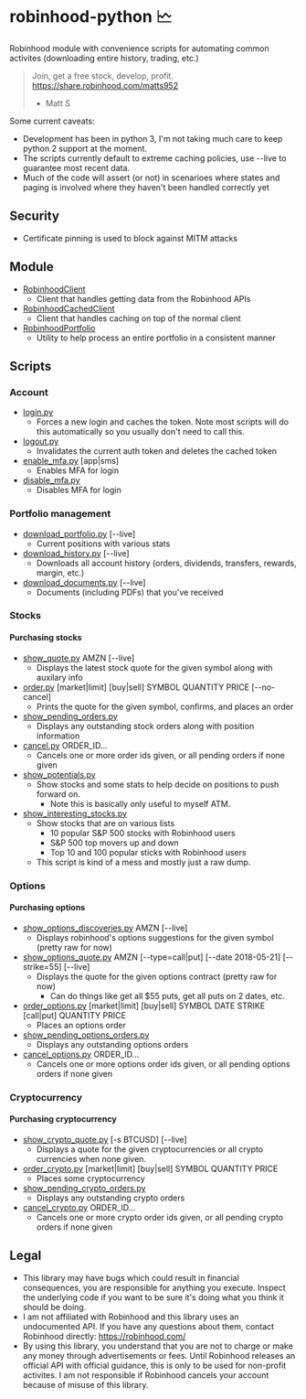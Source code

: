 # robinhood-python &#128480;
Robinhood module with convenience scripts for automating common activites (downloading entire history, trading, etc.)

> Join, get a free stock, develop, profit.
> https://share.robinhood.com/matts952
> - Matt S

Some current caveats:
* Development has been in python 3, I'm not taking much care to keep python 2 support at the moment.
* The scripts currently default to extreme caching policies, use --live to guarantee most recent data.
* Much of the code will assert (or not) in scenarioes where states and paging is involved where they haven't been handled correctly yet

## Security

* Certificate pinning is used to block against MITM attacks

## Module

* [RobinhoodClient](robinhood/RobinhoodClient.py)
  * Client that handles getting data from the Robinhood APIs
* [RobinhoodCachedClient](robinhood/RobinhoodCachedClient.py)
  * Client that handles caching on top of the normal client
* [RobinhoodPortfolio](robinhood/RobinhoodPortfolio.py)
  * Utility to help process an entire portfolio in a consistent manner

## Scripts

### Account

* [login.py](login.py)
  * Forces a new login and caches the token. Note most scripts will do this
    automatically so you usually don't need to call this.
* [logout.py](logout.py)
  * Invalidates the current auth token and deletes the cached token
* [enable_mfa.py](enable_mfa.py) [app|sms]
  * Enables MFA for login
* [disable_mfa.py](disable_mfa.py)
  * Disables MFA for login
  
### Portfolio management

* [download_portfolio.py](download_portfolio.py) [--live]
  * Current positions with various stats
* [download_history.py](download_history.py) [--live]
  * Downloads all account history (orders, dividends, transfers, rewards, margin, etc.)
* [download_documents.py](download_documents.py) [--live]
  * Documents (including PDFs) that you've received

### Stocks

#### Purchasing stocks

* [show_quote.py](show_quote.py) AMZN [--live]
  * Displays the latest stock quote for the given symbol along with auxilary info
* [order.py](order.py) [market|limit] [buy|sell] SYMBOL QUANTITY PRICE [--no-cancel]
  * Prints the quote for the given symbol, confirms, and places an order
* [show_pending_orders.py](show_pending_orders.py)
  * Displays any outstanding stock orders along with position information
* [cancel.py](cancel.py) ORDER_ID...
  * Cancels one or more order ids given, or all pending orders if none given
* [show_potentials.py](show_potentials.py)
  * Show stocks and some stats to help decide on positions to push forward on.
    * Note this is basically only useful to myself ATM.
* [show_interesting_stocks.py](show_interesting_stocks.py)
  * Show stocks that are on various lists
    * 10 popular S&P 500 stocks with Robinhood users
    * S&P 500 top movers up and down
    * Top 10 and 100 popular sticks with Robinhood users
  * This script is kind of a mess and mostly just a raw dump.

### Options

#### Purchasing options

* [show_options_discoveries.py](show_options_quote.py) AMZN [--live]
  * Displays robinhood's options suggestions for the given symbol (pretty raw for now)
* [show_options_quote.py](show_options_quote.py) AMZN [--type=call|put] [--date 2018-05-21] [--strike=55] [--live]
  * Displays the quote for the given options contract (pretty raw for now)
    * Can do things like get all $55 puts, get all puts on 2 dates, etc.
* [order_options.py](order_options.py) [market|limit] [buy|sell] SYMBOL DATE STRIKE [call|put] QUANTITY PRICE
  * Places an options order
* [show_pending_options_orders.py](show_pending_options_orders.py)
  * Displays any outstanding options orders
* [cancel_options.py](cancel_options.py) ORDER_ID...
  * Cancels one or more options order ids given, or all pending options orders if none given

### Cryptocurrency

#### Purchasing cryptocurrency

* [show_crypto_quote.py](show_crypto_quote.py) [-s BTCUSD] [--live]
  * Displays a quote for the given cryptocurrencies or all crypto currencies when none given.
* [order_crypto.py](order_crypto.py) [market|limit] [buy|sell] SYMBOL QUANTITY PRICE
  * Places some cryptocurrency
* [show_pending_crypto_orders.py](show_pending_crypto_orders.py)
  * Displays any outstanding crypto orders
* [cancel_crypto.py](cancel_crypto.py) ORDER_ID...
  * Cancels one or more crypto order ids given, or all pending crypto orders if none given

## Legal

* This library may have bugs which could result in financial consequences, you are responsible for anything you execute. Inspect the underlying code if you want to be sure it's doing what you think it should be doing.
* I am not affiliated with Robinhood and this library uses an undocumented API. If you have any questions about them, contact Robinhood directly: https://robinhood.com/
* By using this library, you understand that you are not to charge or make any money through advertisements or fees. Until Robinhood releases an official API with official guidance, this is only to be used for non-profit activites.  I am not responsible if Robinhood cancels your account because of misuse of this library.
